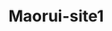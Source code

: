 <!--
 * @Descripttion: 
 * @Author: Maorui
 * @Date: 2020-11-05 15:24:32
 * @LastEditTime: 2020-11-05 15:26:44
-->
# Maorui-site1